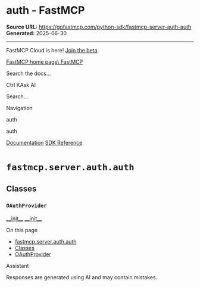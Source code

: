 # auth - FastMCP

**Source URL:** https://gofastmcp.com/python-sdk/fastmcp-server-auth-auth
**Generated:** 2025-06-30

---

FastMCP Cloud is here! [Join the beta](https://fastmcp.link/x0Kyhy2).

[FastMCP home page\\
FastMCP](https://gofastmcp.com/)

Search the docs...

Ctrl KAsk AI

Search...

Navigation

auth

auth

[Documentation](https://gofastmcp.com/getting-started/welcome) [SDK Reference](https://gofastmcp.com/python-sdk/fastmcp-exceptions)

# [​](https://gofastmcp.com/python-sdk/fastmcp-server-auth-auth\#fastmcp-server-auth-auth)  `fastmcp.server.auth.auth`

## [​](https://gofastmcp.com/python-sdk/fastmcp-server-auth-auth\#classes)  Classes

### [​](https://gofastmcp.com/python-sdk/fastmcp-server-auth-auth\#oauthprovider)  `OAuthProvider`

[\_\_init\_\_](https://gofastmcp.com/python-sdk/fastmcp-server-auth-__init__) [\_\_init\_\_](https://gofastmcp.com/python-sdk/fastmcp-server-auth-providers-__init__)

On this page

- [fastmcp.server.auth.auth](https://gofastmcp.com/python-sdk/fastmcp-server-auth-auth#fastmcp-server-auth-auth)
- [Classes](https://gofastmcp.com/python-sdk/fastmcp-server-auth-auth#classes)
- [OAuthProvider](https://gofastmcp.com/python-sdk/fastmcp-server-auth-auth#oauthprovider)

Assistant

Responses are generated using AI and may contain mistakes.
